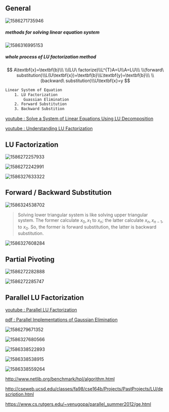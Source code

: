 ## General

![1586271735946](typora-images-assets/1586271735946.png)



##### methods for solving linear equation system

![1586316995153](typora-images-assets/1586316995153.png)

##### whole process of LU factorization method

$$
A\textbf{x}=\textbf{b}\\\ \\(LU\ factorize)\\L^{T}A=U\\A=LU\\\ \\(forward\ substitution)\\L(U\textbf{x})=\textbf{b}\\L\textbf{y}=\textbf{b}\\\ \\(backward\ substitution)\\U\textbf{x}=y
$$



```bash
Linear System of Equation
	1. LU Factorization
		Guassian Elimination
	2. Forward Substitution
	3. Backward Substition
```

[youtube : Solve a System of Linear Equations Using LU Decomposition](https://www.youtube.com/watch?v=m3EojSAgIao)

[youtube : Understanding LU Factorization](https://www.youtube.com/watch?v=mQyZ3yLk_RY)



## LU Factorization



![1586272257933](typora-images-assets/1586272257933.png)

![1586272242991](typora-images-assets/1586272242991.png)

![1586327633322](typora-images-assets/1586327633322.png)



## Forward / Backward Substitution

![1586324538702](typora-images-assets/1586324538702.png)

> Solving lower triangular system is like solving upper triangular system. The former calculate $x_0, x_1$ to $x_n$; the latter calculate $x_n, x_{n-1}$, to $x_0$. So, the former is forward substitution, the latter is backward substitution.

![1586327608284](typora-images-assets/1586327608284.png)



## Partial Pivoting

![1586272282888](typora-images-assets/1586272282888.png)

![1586272285747](typora-images-assets/1586272285747.png)

## Parallel LU Factorization

[youtube : Parallel LU Factorization](https://www.youtube.com/watch?v=E8aBJsC0bY8)

[pdf : Parallel  Implementations  of  Gaussian  Elimination](https://cs.wmich.edu/elise/courses/cs626/s12/cs6260_presentation_1.pdf)

![1586279671352](typora-images-assets/1586279671352.png)

![1586327680566](typora-images-assets/1586327680566.png)

![1586338522893](typora-images-assets/1586338522893.png)

![1586338538915](typora-images-assets/1586338538915.png)

![1586338559264](typora-images-assets/1586338559264.png)

http://www.netlib.org/benchmark/hpl/algorithm.html

http://cseweb.ucsd.edu/classes/fa98/cse164b/Projects/PastProjects/LU/description.html

https://www.cs.rutgers.edu/~venugopa/parallel_summer2012/ge.html

